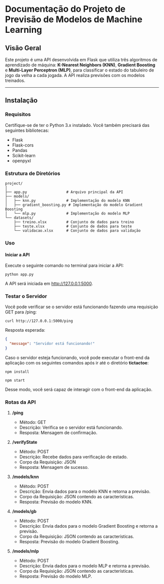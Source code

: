 # Documentação do Projeto de Previsão de Modelos de Machine Learning

## Visão Geral

Este projeto é uma API desenvolvida em Flask que utiliza três algoritmos de aprendizado de máquina: **K-Nearest Neighbors (KNN)**, **Gradient Boosting** e **Multi-Layer Perceptron (MLP)**, para classificar o estado do tabuleiro de jogo da velha a cada jogada. A API realiza previsões com os modelos treinados.

---

## Instalação

### Requisitos

Certifique-se de ter o Python 3.x instalado. Você também precisará das seguintes bibliotecas:
- Flask
- Flask-cors
- Pandas
- Scikit-learn
- openpyxl

### Estrutura de Diretórios

```
project/
│
├── app.py                  # Arquivo principal da API
├── models/
│   ├── knn.py              # Implementação do modelo KNN
│   ├── gradient_boosting.py # Implementação do modelo Gradient Boosting
│   └── mlp.py              # Implementação do modelo MLP
└── datasets/
    ├── treino.xlsx         # Conjunto de dados para treino
    ├── teste.xlsx          # Conjunto de dados para teste
    └── validacao.xlsx      # Conjunto de dados para validação
```

### Uso

#### Iniciar a API

Execute o seguinte comando no terminal para iniciar a API:

```
python app.py
```

A API será iniciada em http://127.0.0.1:5000.

### Testar o Servidor

Você pode verificar se o servidor está funcionando fazendo uma requisição GET para /ping:

```
curl http://127.0.0.1:5000/ping
```

Resposta esperada:

```json
{
  "message": "Servidor está funcionando!"
}
```

Caso o servidor esteja funcionando, você pode executar o front-end da aplicação com os seguintes comandos após ir até o diretório **tictactoe**:

```
npm install

npm start
```

Desse modo, você será capaz de interagir com o front-end da aplicação.

### Rotas da API

1. **/ping**
   - Método: GET
   - Descrição: Verifica se o servidor está funcionando.
   - Resposta: Mensagem de confirmação.

2. **/verifyState**
   - Método: POST
   - Descrição: Recebe dados para verificação de estado.
   - Corpo da Requisição: JSON
   - Resposta: Mensagem de sucesso.

3. **/models/knn**
   - Método: POST
   - Descrição: Envia dados para o modelo KNN e retorna a previsão.
   - Corpo da Requisição: JSON contendo as características.
   - Resposta: Previsão do modelo KNN.

4. **/models/gb**
   - Método: POST
   - Descrição: Envia dados para o modelo Gradient Boosting e retorna a previsão.
   - Corpo da Requisição: JSON contendo as características.
   - Resposta: Previsão do modelo Gradient Boosting.

5. **/models/mlp**
   - Método: POST
   - Descrição: Envia dados para o modelo MLP e retorna a previsão.
   - Corpo da Requisição: JSON contendo as características.
   - Resposta: Previsão do modelo MLP.

